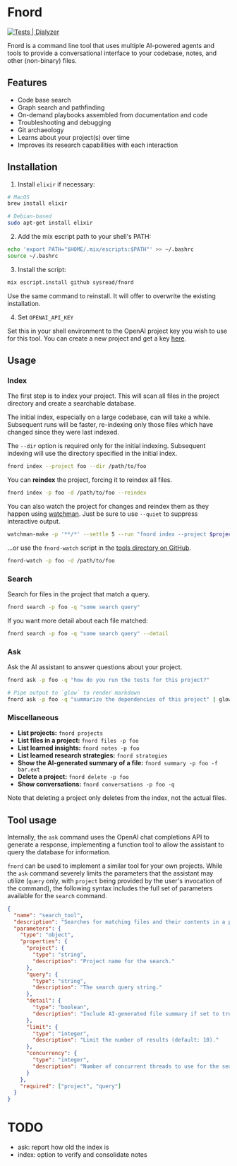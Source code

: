 # Fnord

[![Tests | Dialyzer](https://github.com/sysread/fnord/actions/workflows/run-tests.yml/badge.svg)](https://github.com/sysread/fnord/actions/workflows/run-tests.yml)

Fnord is a command line tool that uses multiple AI-powered agents and tools to
provide a conversational interface to your codebase, notes, and other
(non-binary) files.

## Features
- Code base search
- Graph search and pathfinding
- On-demand playbooks assembled from documentation and code
- Troubleshooting and debugging
- Git archaeology
- Learns about your project(s) over time
- Improves its research capabilities with each interaction

## Installation

1. Install `elixir` if necessary:
```bash
# MacOS
brew install elixir

# Debian-based
sudo apt-get install elixir
```

2. Add the mix escript path to your shell's PATH:
```bash
echo 'export PATH="$HOME/.mix/escripts:$PATH"' >> ~/.bashrc
source ~/.bashrc
```

3. Install the script:
```bash
mix escript.install github sysread/fnord
```

Use the same command to reinstall. It will offer to overwrite the existing
installation.

4. Set `OPENAI_API_KEY`

Set this in your shell environment to the OpenAI project key you wish to use
for this tool. You can create a new project and get a key
[here](https://platform.openai.com/api-keys).

## Usage

### Index

The first step is to index your project. This will scan all files in the
project directory and create a searchable database.

The initial index, especially on a large codebase, can will take a while.
Subsequent runs will be faster, re-indexing only those files which have changed
since they were last indexed.

The `--dir` option is required only for the initial indexing. Subsequent
indexing will use the directory specified in the initial index.

```bash
fnord index --project foo --dir /path/to/foo
```

You can **reindex** the project, forcing it to reindex all files.

```bash
fnord index -p foo -d /path/to/foo --reindex
```

You can also watch the project for changes and reindex them as they happen
using [watchman](https://github.com/facebook/watchman). Just be sure to use
`--quiet` to suppress interactive output.

```bash
watchman-make -p '**/*' --settle 5 --run "fnord index --project $project --dir $project_root --quiet"
```

...or use the `fnord-watch` script in the [tools directory on
GitHub](https://github.com/sysread/fnord/blob/main/tools/fnord-watch).

```bash
fnord-watch -p foo -d /path/to/foo
```

### Search

Search for files in the project that match a query.

```bash
fnord search -p foo -q "some search query"
```

If you want more detail about each file matched:

```bash
fnord search -p foo -q "some search query" --detail
```

### Ask

Ask the AI assistant to answer questions about your project.

```bash
fnord ask -p foo -q "how do you run the tests for this project?"

# Pipe output to `glow` to render markdown
fnord ask -p foo -q "summarize the dependencies of this project" | glow
```

### Miscellaneous

- **List projects:** `fnord projects`
- **List files in a project:** `fnord files -p foo`
- **List learned insights:** `fnord notes -p foo`
- **List learned research strategies:** `fnord strategies`
- **Show the AI-generated summary of a file:** `fnord summary -p foo -f bar.ext`
- **Delete a project:** `fnord delete -p foo`
- **Show conversations:** `fnord conversations -p foo -q`

Note that deleting a project only deletes from the index, not the actual files.

## Tool usage

Internally, the `ask` command uses the OpenAI chat completions API to generate
a response, implementing a function tool to allow the assistant to query the
database for information.

`fnord` can be used to implement a similar tool for your own projects. While
the `ask` command severely limits the parameters that the assistant may utilize
(`query` only, with `project` being provided by the user's invocation of the
command), the following syntax includes the full set of parameters available
for the `search` command.

```json
{
  "name": "search_tool",
  "description": "Searches for matching files and their contents in a project.",
  "parameters": {
    "type": "object",
    "properties": {
      "project": {
        "type": "string",
        "description": "Project name for the search."
      },
      "query": {
        "type": "string",
        "description": "The search query string."
      },
      "detail": {
        "type": "boolean",
        "description": "Include AI-generated file summary if set to true."
      },
      "limit": {
        "type": "integer",
        "description": "Limit the number of results (default: 10)."
      },
      "concurrency": {
        "type": "integer",
        "description": "Number of concurrent threads to use for the search (default: 4)."
      }
    },
    "required": ["project", "query"]
  }
}
```

# TODO
- ask: report how old the index is
- index: option to verify and consolidate notes
